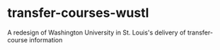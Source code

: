 # transfer-courses-wustl
A redesign of Washington University in St. Louis's delivery of transfer-course information
